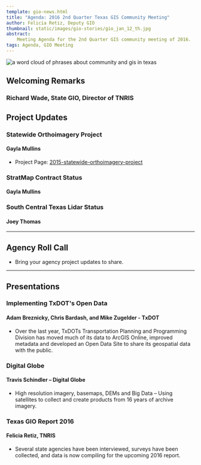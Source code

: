 ```yaml
---
template: gio-news.html
title: "Agenda: 2016 2nd Quarter Texas GIS Community Meeting"
author: Felicia Retiz, Deputy GIO
thumbnail: static/images/gio-stories/gio_jan_12_th.jpg
abstract:
    Meeting Agenda for the 2nd Quarter GIS community meeting of 2016.
tags: Agenda, GIO Meeting
---
```

<img class="pull-right" src="{{m.link('static/images/gio-stories/gio_meeting_jan12.jpg')}}" alt="a word cloud of phrases about community and gis in texas">

## Welcoming Remarks

### Richard Wade, State GIO, Director of TNRIS

## Project Updates

### Statewide Orthoimagery Project
#### Gayla Mullins

* Project Page: [2015-statewide-orthoimagery-project](2015-statewide-orthoimagery-project)

### StratMap Contract Status
#### Gayla Mullins

### South Central Texas Lidar Status

#### Joey Thomas 

****

## Agency Roll Call

* Bring your agency project updates to share. 

****

## Presentations

### Implementing TxDOT's Open Data
#### Adam Breznicky, Chris Bardash, and Mike Zugelder - TxDOT

* Over the last year, TxDOTs Transportation Planning and Programming Division has moved much of its data to ArcGIS Online, improved metadata and developed an Open Data Site to share its geospatial data with the public.

### Digital Globe
#### Travis Schindler – Digital Globe

* High resolution imagery, basemaps, DEMs and Big Data – Using satellites to collect and create products from 16 years of archive imagery.

### Texas GIO Report 2016
#### Felicia Retiz, TNRIS

* Several state agencies have been interviewed, surveys have been collected, and data is now compiling for the upcoming 2016 report. 
